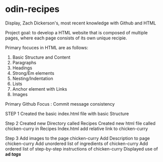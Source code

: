 # odin-recipes
Display, Zach Dickerson's, most recent knowledge with Github and HTML

Project goal: to develop a HTML website that is composed of multiple 
pages, where each page consists of its own unique recipie.

Primary focuces in HTML are as follows:
1) Basic Structure and Content
2) Paragraphs
3) Headings
4) Strong/Em elements
5) Nesting/Indentation
6) Lists
7) Anchor element with Links
8) Images

Primary Github Focus : Commit message consistency

STEP 1
Created the basic index.html file with basic Structure

Step 2
Created new Directory called Recipes
Created new html file called chicken-curry in Recipes
Index.html add relative link to chicken-curry

Step 3
Add images to the page chicken-curry
Add Description to page chicken-curry
Add unordered list of ingredients of chicken-curry
Add ordered list of step-by-step instructions of chicken-curry
Displayed use of <strong> ad <em> tags